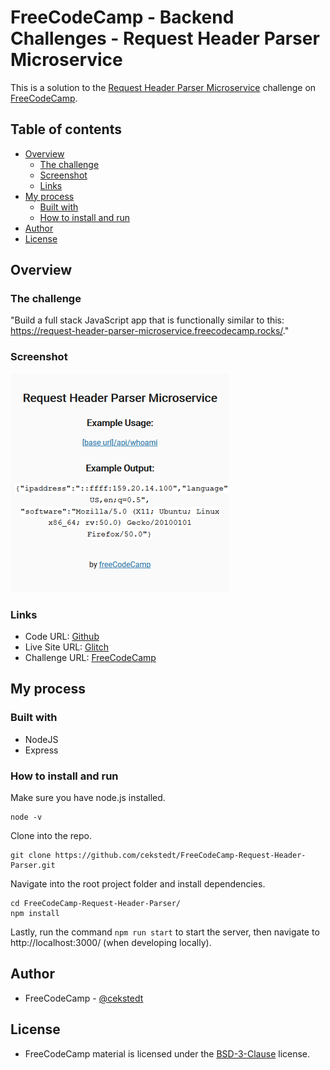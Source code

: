 # FreeCodeCamp - Backend Challenges - Request Header Parser Microservice

This is a solution to the [Request Header Parser Microservice](https://www.freecodecamp.org/learn/back-end-development-and-apis/back-end-development-and-apis-projects/request-header-parser-microservice) challenge on [FreeCodeCamp](https://www.freecodecamp.org/).

## Table of contents

- [Overview](#overview)
  - [The challenge](#the-challenge)
  - [Screenshot](#screenshot)
  - [Links](#links)
- [My process](#my-process)
  - [Built with](#built-with)
  - [How to install and run](#how-to-install-and-run)
- [Author](#author)
- [License](#license)

## Overview

### The challenge

"Build a full stack JavaScript app that is functionally similar to this: https://request-header-parser-microservice.freecodecamp.rocks/."

### Screenshot

![Screenshot](./thumbnail.png)

### Links

- Code URL: [Github](https://github.com/cekstedt/FreeCodeCamp-Request-Header-Parser)
- Live Site URL: [Glitch](https://materialistic-gray-william.glitch.me/)
- Challenge URL: [FreeCodeCamp](https://www.freecodecamp.org/learn/back-end-development-and-apis/back-end-development-and-apis-projects/request-header-parser-microservice)

## My process

### Built with

- NodeJS
- Express

### How to install and run

Make sure you have node.js installed.
```
node -v
```

Clone into the repo.
```
git clone https://github.com/cekstedt/FreeCodeCamp-Request-Header-Parser.git
```

Navigate into the root project folder and install dependencies.
```
cd FreeCodeCamp-Request-Header-Parser/
npm install
```

Lastly, run the command `npm run start` to start the server, then navigate to http://localhost:3000/ (when developing locally).

## Author

- FreeCodeCamp - [@cekstedt](https://www.freecodecamp.org/cekstedt)

## License

- FreeCodeCamp material is licensed under the [BSD-3-Clause](https://github.com/freeCodeCamp/freeCodeCamp/blob/main/LICENSE.md) license.
